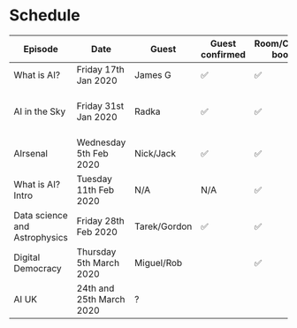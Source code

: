 Schedule
======

| Episode | Date | Guest | Guest confirmed | Room/Calendar booked | Lead Interviewer | 2nd Interviewer | Recorded| Edited| Release date |
|---|---|---|---|---|---|---|---|---|---|
|What is AI?|Friday 17th Jan 2020 | James G| ✅|✅| N/A | N/A |✅|||
| AI in the Sky| Friday 31st Jan 2020|Radka|✅|✅| Tarek | Ed |✅|✅|Friday 14th Feb 2020|
|AIrsenal|Wednesday 5th Feb 2020| Nick/Jack|✅|✅| Ben | Effie |✅|||
|What is AI? Intro|Tuesday 11th Feb 2020| N/A|N/A|✅| Ed| Effie ||||
| Data science and Astrophysics |Friday 28th Feb 2020 |Tarek/Gordon| ✅| ✅|Tarek| Effie||||
| Digital Democracy | Thursday 5th March 2020| Miguel/Rob|  | ✅| Ed | ? ||||
| AI UK | 24th and 25th March 2020 | ? | | | Ed|?||||


